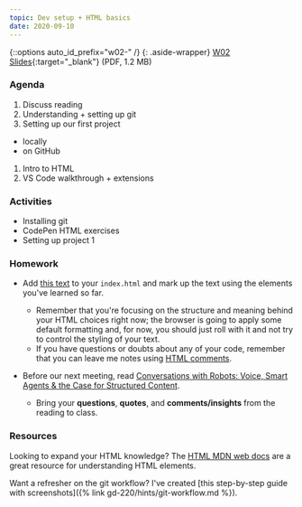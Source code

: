```yaml
---
topic: Dev setup + HTML basics
date: 2020-09-10
---
```


{::options auto_id_prefix="w02-" /}
{: .aside-wrapper}
<span class="highlighter">
[W02 Slides](files/w02.min.pdf){:target="_blank"} (PDF, 1.2 MB)
</span>

### Agenda
1. Discuss reading
1. Understanding + setting up git
1. Setting up our first project
  - locally
  - on GitHub
1. Intro to HTML
1. VS Code walkthrough + extensions

### Activities

- Installing git
- CodePen HTML exercises
- Setting up project 1

### Homework

- Add [this text](https://gist.github.com/angeliquejw/a4279c23d1e49d2b5dfadc54b45dcce3) to your `index.html` and mark up the text using the elements you've learned so far.
    - Remember that you're focusing on the structure and meaning behind your HTML choices right now; the browser is going to apply some default formatting and, for now, you should just roll with it and not try to control the styling of your text.
    - If you have questions or doubts about any of your code, remember that you can leave me notes using [HTML comments](https://developer.mozilla.org/en-US/docs/Learn/HTML/Introduction_to_HTML/Getting_started#HTML_comments).

- Before our next meeting, read [Conversations with Robots: Voice, Smart Agents & the Case for Structured Content](https://alistapart.com/article/conversations-with-robots).
    - Bring your **questions**, **quotes**, and **comments/insights** from the reading to class.

### Resources

Looking to expand your HTML knowledge? The [HTML MDN web docs](https://developer.mozilla.org/en-US/docs/Web/HTML) are a great resource for understanding HTML elements.

Want a refresher on the git workflow? I've created [this step-by-step guide with screenshots]({% link gd-220/hints/git-workflow.md %}).

